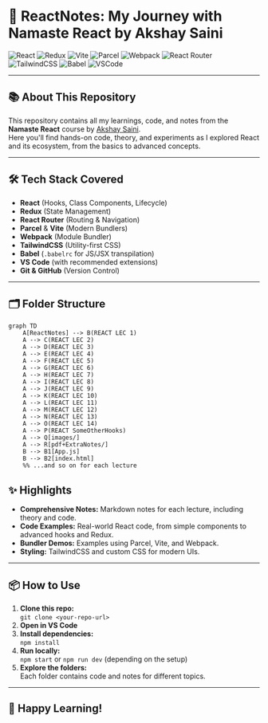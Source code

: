 # 🚀 ReactNotes: My Journey with Namaste React by Akshay Saini

![React](https://img.shields.io/badge/React-20232A?style=for-the-badge&logo=react&logoColor=61DAFB)
![Redux](https://img.shields.io/badge/Redux-593D88?style=for-the-badge&logo=redux&logoColor=white)
![Vite](https://img.shields.io/badge/Vite-646CFF?style=for-the-badge&logo=vite&logoColor=FFD62E)
![Parcel](https://img.shields.io/badge/Parcel-FFCB13?style=for-the-badge&logo=parcel&logoColor=black)
![Webpack](https://img.shields.io/badge/Webpack-2B3A42?style=for-the-badge&logo=webpack&logoColor=8DD6F9)
![React Router](https://img.shields.io/badge/React_Router-CA4245?style=for-the-badge&logo=react-router&logoColor=white)
![TailwindCSS](https://img.shields.io/badge/TailwindCSS-38B2AC?style=for-the-badge&logo=tailwind-css&logoColor=white)
![Babel](https://img.shields.io/badge/Babel-F9DC3E?style=for-the-badge&logo=babel&logoColor=black)
![VSCode](https://img.shields.io/badge/VS_Code-007ACC?style=for-the-badge&logo=visual-studio-code&logoColor=white)

---

## 📚 About This Repository

This repository contains all my learnings, code, and notes from the **Namaste React** course by [Akshay Saini](https://namastedev.com/namaste-react).  
Here you'll find hands-on code, theory, and experiments as I explored React and its ecosystem, from the basics to advanced concepts.


---

## 🛠️ Tech Stack Covered

- **React** (Hooks, Class Components, Lifecycle)
- **Redux** (State Management)
- **React Router** (Routing & Navigation)
- **Parcel** & **Vite** (Modern Bundlers)
- **Webpack** (Module Bundler)
- **TailwindCSS** (Utility-first CSS)
- **Babel** (`.babelrc` for JS/JSX transpilation)
- **VS Code** (with recommended extensions)
- **Git & GitHub** (Version Control)

---

## 🗂️ Folder Structure

```mermaid
graph TD
    A[ReactNotes] --> B(REACT LEC 1)
    A --> C(REACT LEC 2)
    A --> D(REACT LEC 3)
    A --> E(REACT LEC 4)
    A --> F(REACT LEC 5)
    A --> G(REACT LEC 6)
    A --> H(REACT LEC 7)
    A --> I(REACT LEC 8)
    A --> J(REACT LEC 9)
    A --> K(REACT LEC 10)
    A --> L(REACT LEC 11)
    A --> M(REACT LEC 12)
    A --> N(REACT LEC 13)
    A --> O(REACT LEC 14)
    A --> P(REACT SomeOtherHooks)
    A --> Q[images/]
    A --> R[pdf+ExtraNotes/]
    B --> B1[App.js]
    B --> B2[index.html]
    %% ...and so on for each lecture
````
## ✨ Highlights

- **Comprehensive Notes:** Markdown notes for each lecture, including theory and code.
- **Code Examples:** Real-world React code, from simple components to advanced hooks and Redux.
- **Bundler Demos:** Examples using Parcel, Vite, and Webpack.
- **Styling:** TailwindCSS and custom CSS for modern UIs.

---

## 📦 How to Use

1. **Clone this repo:**  
   `git clone <your-repo-url>`
2. **Open in VS Code**
3. **Install dependencies:**  
   `npm install`
4. **Run locally:**  
   `npm start` or `npm run dev` (depending on the setup)
5. **Explore the folders:**  
   Each folder contains code and notes for different topics.

---
## 🌟 Happy Learning!